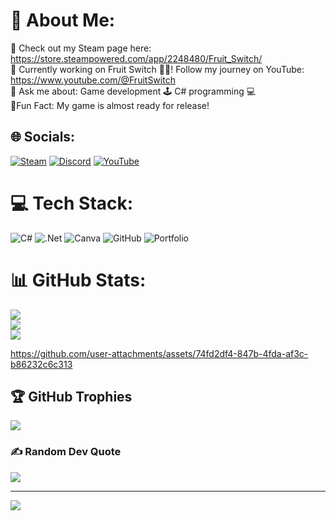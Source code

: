 # 💫 About Me:
🔗 Check out my Steam page here: https://store.steampowered.com/app/2248480/Fruit_Switch/<br>🔭 Currently working on Fruit Switch 🍉🍊! Follow my journey on YouTube: https://www.youtube.com/@FruitSwitch<br>🤔 Ask me about: Game development 🕹️ C# programming 💻<br>🎉Fun Fact: My game is almost ready for release!


## 🌐 Socials:
[![Steam](https://img.shields.io/badge/Steam-%2300BFFF.svg?style=flat&logo=steam&logoColor=white)](https://store.steampowered.com/app/2248480/Fruit_Switch/)
[![Discord](https://img.shields.io/badge/Discord-%237289DA.svg?logo=discord&logoColor=white)](https://discord.gg/fruitswitchdeveloper) 
[![YouTube](https://img.shields.io/badge/YouTube-%23FF0000.svg?logo=YouTube&logoColor=white)](https://www.youtube.com/@CodeByScript)

# 💻 Tech Stack:
![C#](https://img.shields.io/badge/c%23-%23239120.svg?style=for-the-badge&logo=csharp&logoColor=white) ![.Net](https://img.shields.io/badge/.NET-5C2D91?style=for-the-badge&logo=.net&logoColor=white) ![Canva](https://img.shields.io/badge/Canva-%2300C4CC.svg?style=for-the-badge&logo=Canva&logoColor=white) ![GitHub](https://img.shields.io/badge/github-%23121011.svg?style=for-the-badge&logo=github&logoColor=white) ![Portfolio](https://img.shields.io/badge/Portfolio-%23000000.svg?style=for-the-badge&logo=firefox&logoColor=#FF7139)

# 📊 GitHub Stats:
![](https://github-readme-stats.vercel.app/api?username=Code-By-Script&theme=dark&hide_border=false&include_all_commits=true&count_private=false)<br/>
![](https://github-readme-streak-stats.herokuapp.com/?user=Code-By-Script&theme=dark&hide_border=false)<br/>
![](https://github-readme-stats.vercel.app/api/top-langs/?username=Code-By-Script&theme=dark&hide_border=false&include_all_commits=true&count_private=false&layout=compact&random=123456)





https://github.com/user-attachments/assets/74fd2df4-847b-4fda-af3c-b86232c6c313





## 🏆 GitHub Trophies
![](https://github-profile-trophy.vercel.app/?username=Code-By-Script&theme=gruvbox&no-frame=false&no-bg=true&margin-w=4)

### ✍️ Random Dev Quote
![](https://quotes-github-readme.vercel.app/api?type=horizontal&theme=radical)

---
[![](https://visitcount.itsvg.in/api?id=Code-By-Script&icon=0&color=0)](https://visitcount.itsvg.in)
